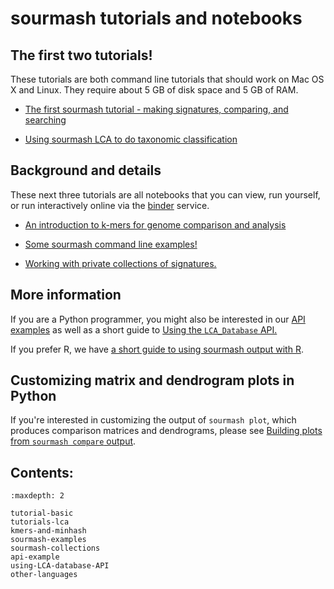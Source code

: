 # sourmash tutorials and notebooks

## The first two tutorials!

These tutorials are both command line tutorials that should work on Mac OS
X and Linux. They require about 5 GB of disk space and 5 GB of RAM.

* [The first sourmash tutorial - making signatures, comparing, and searching](tutorial-basic.md)

* [Using sourmash LCA to do taxonomic classification](tutorials-lca.md)

## Background and details

These next three tutorials are all notebooks that you can view, run
yourself, or run interactively online via the
[binder](https://mybinder.org) service.

* [An introduction to k-mers for genome comparison and analysis](kmers-and-minhash.md)

* [Some sourmash command line examples!](sourmash-examples.md)

* [Working with private collections of signatures.](sourmash-collections.md)

## More information

If you are a Python programmer, you might also be interested in our [API examples](api-example.md) as well as a short guide to [Using the `LCA_Database` API.](using-LCA-database-API.ipynb)

If you prefer R, we have [a short guide to using sourmash output with R](other-languages.md).

## Customizing matrix and dendrogram plots in Python

If you're interested in customizing the output of `sourmash plot`,
which produces comparison matrices and dendrograms, please see
[Building plots from `sourmash compare` output](plotting-compare.md).

## Contents:

```{toctree}
:maxdepth: 2

tutorial-basic
tutorials-lca
kmers-and-minhash
sourmash-examples
sourmash-collections
api-example
using-LCA-database-API
other-languages
```

